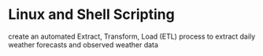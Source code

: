 # Linux and Shell Scripting
 create an automated Extract, Transform, Load (ETL) process to extract daily weather forecasts and observed weather data
